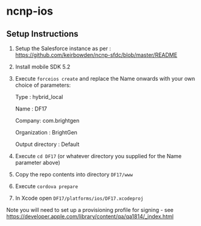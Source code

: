 # ncnp-ios

## Setup Instructions

1. Setup the Salesforce instance as per : https://github.com/keirbowden/ncnp-sfdc/blob/master/README
2. Install mobile SDK 5.2
3. Execute `forceios create` and replace the Name onwards with your own choice of parameters:

   Type : hybrid_local

   Name : DF17

   Company: com.brightgen

   Organization : BrightGen

   Output directory : Default      
4. Execute `cd DF17` (or whatever directory you supplied for the Name parameter above)

5. Copy the repo contents into directory `DF17/www` 

6. Execute `cordova prepare` 

7. In Xcode open `DF17/platforms/ios/DF17.xcodeproj`

Note you will need to set up a provisioning profile for signing - see https://developer.apple.com/library/content/qa/qa1814/_index.html
